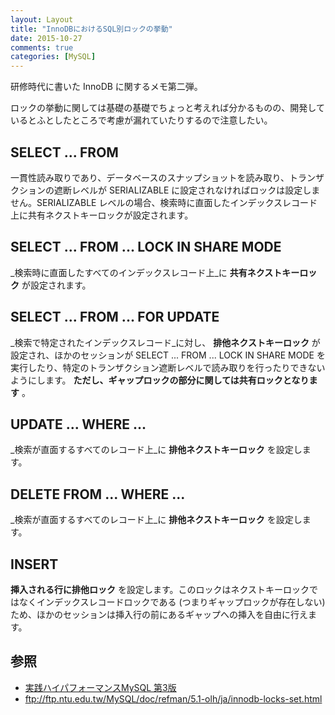 ```yaml
---
layout: Layout
title: "InnoDBにおけるSQL別ロックの挙動"
date: 2015-10-27
comments: true
categories: [MySQL]
---
```


研修時代に書いた InnoDB に関するメモ第二弾。

ロックの挙動に関しては基礎の基礎でちょっと考えれば分かるものの、開発しているとふとしたところで考慮が漏れていたりするので注意したい。


## SELECT ... FROM 
一貫性読み取りであり、データベースのスナップショットを読み取り、トランザクションの遮断レベルが SERIALIZABLE に設定されなければロックは設定しません。SERIALIZABLE レベルの場合、検索時に直面したインデックスレコード上に共有ネクストキーロックが設定されます。

## SELECT ... FROM ... LOCK IN SHARE MODE 
_検索時に直面したすべてのインデックスレコード上_に **共有ネクストキーロック** が設定されます。

## SELECT ... FROM ... FOR UPDATE 
_検索で特定されたインデックスレコード_に対し、 **排他ネクストキーロック** が設定され、ほかのセッションが SELECT ... FROM ... LOCK IN SHARE MODE を実行したり、特定のトランザクション遮断レベルで読み取りを行ったりできないようにします。 **ただし、ギャップロックの部分に関しては共有ロックとなります** 。

## UPDATE ... WHERE ... 
_検索が直面するすべてのレコード上_に **排他ネクストキーロック** を設定します。

## DELETE FROM ... WHERE ... 
_検索が直面するすべてのレコード上_に **排他ネクストキーロック** を設定します。

## INSERT 
**挿入される行に排他ロック** を設定します。このロックはネクストキーロックではなくインデックスレコードロックである (つまりギャップロックが存在しない) ため、ほかのセッションは挿入行の前にあるギャップへの挿入を自由に行えます。


## 参照
* [実践ハイパフォーマンスMySQL 第3版](http://www.amazon.co.jp/gp/product/4873116384/ref=as_li_tf_tl?ie=UTF8&camp=247&creative=1211&creativeASIN=4873116384&linkCode=as2&tag=sojiro14-22)
* ftp://ftp.ntu.edu.tw/MySQL/doc/refman/5.1-olh/ja/innodb-locks-set.html
